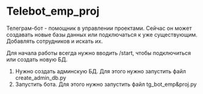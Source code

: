 # Telebot_emp_proj
Телеграм-бот - помощник в управлении проектами.
Сейчас он может создавать новые базы данных или подключаться к уже существующим.
Добавлять сотрудников и искать их.

Для начала работы всегда нужно вводить /start, чтобы подключиться или создать новую БД.


1. Нужно создать админскую БД. Для этого нужно запустить файл create_admin_db.py
2. Запустить бота. Для этого нужно запустить файл tg_bot_emp&proj.py
